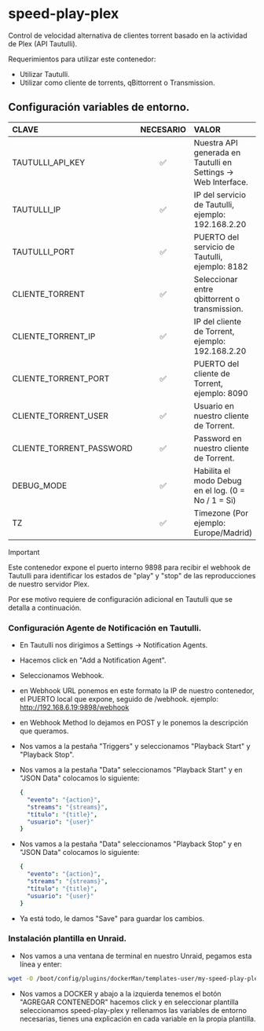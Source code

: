 # speed-play-plex

Control de velocidad alternativa de clientes torrent basado en la actividad de Plex (API Tautulli).

Requerimientos para utilizar este contenedor:

- Utilizar Tautulli.
- Utilizar como cliente de torrents, qBittorrent o Transmission.

## Configuración variables de entorno.

| CLAVE                   | NECESARIO | VALOR                                                                     |
| :---------------------- | :-------: | :------------------------------------------------------------------------ |
| TAUTULLI_API_KEY        |     ✅    | Nuestra API generada en Tautulli en Settings -> Web Interface.            |
| TAUTULLI_IP             |     ✅    | IP del servicio de Tautulli, ejemplo: 192.168.2.20                        |
| TAUTULLI_PORT           |     ✅    | PUERTO del servicio de Tautulli, ejemplo: 8182                            |
| CLIENTE_TORRENT         |     ✅    | Seleccionar entre qbittorrent o transmission.                             |
| CLIENTE_TORRENT_IP      |     ✅    | IP del cliente de Torrent, ejemplo: 192.168.2.20                          |
| CLIENTE_TORRENT_PORT    |     ✅    | PUERTO del cliente de Torrent, ejemplo: 8090                              |
| CLIENTE_TORRENT_USER    |     ✅    | Usuario en nuestro cliente de Torrent.                                    |
| CLIENTE_TORRENT_PASSWORD|     ✅    | Password en nuestro cliente de Torrent.                                   |
| DEBUG_MODE              |     ✅    | Habilita el modo Debug en el log. (0 = No / 1 = Si)                       |
| TZ                      |     ✅    | Timezone (Por ejemplo: Europe/Madrid)                                     |


  > [!IMPORTANT]
  > Este contenedor expone el puerto interno 9898 para recibir el webhook de Tautulli para identificar los estados de "play" y "stop" de las reproducciones de nuestro servidor Plex. 
  > 
  > Por ese motivo requiere de configuración adicional en Tautulli que se detalla a continuación.
  > 


### Configuración Agente de Notificación en Tautulli.

- En Tautulli nos dirigimos a Settings -> Notification Agents.
- Hacemos click en "Add a Notification Agent".
- Seleccionamos Webhook.
- en Webhook URL ponemos en este formato la IP de nuestro contenedor, el PUERTO local que expone, seguido de /webhook.  ejemplo: http://192.168.6.19:9898/webhook
- en Webhook Method lo dejamos en POST y le ponemos la descripción que queramos.
- Nos vamos a la pestaña "Triggers" y seleccionamos "Playback Start" y "Playback Stop".
- Nos vamos a la pestaña "Data" seleccionamos "Playback Start" y en "JSON Data" colocamos lo siguiente:

  ```yaml
  {
    "evento": "{action}",
    "streams": "{streams}",
    "título": "{title}",
    "usuario": "{user}"
  }
  ```
- Nos vamos a la pestaña "Data" seleccionamos "Playback Stop" y en "JSON Data" colocamos lo siguiente:

  ```yaml
  {
    "evento": "{action}",
    "streams": "{streams}",
    "título": "{title}",
    "usuario": "{user}"
  }
  ```
- Ya está todo, le damos "Save" para guardar los cambios. 

### Instalación plantilla en Unraid.

- Nos vamos a una ventana de terminal en nuestro Unraid, pegamos esta línea y enter:
```sh
wget -O /boot/config/plugins/dockerMan/templates-user/my-speed-play-plex.xml https://raw.githubusercontent.com/unraiders/speed-play-plex/refs/heads/main/my-speed-play-plex.xml
```
- Nos vamos a DOCKER y abajo a la izquierda tenemos el botón "AGREGAR CONTENEDOR" hacemos click y en seleccionar plantilla seleccionamos speed-play-plex y rellenamos las variables de entorno necesarias, tienes una explicación en cada variable en la propia plantilla.
